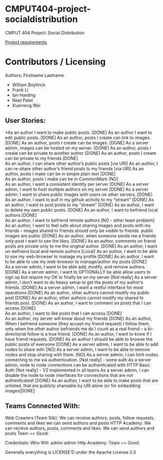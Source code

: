 CMPUT404-project-socialdistribution
===================================

CMPUT 404 Project: Social Distribution

[Project requirements](https://github.com/uofa-cmput404/project-socialdistribution/blob/master/project.org) 

Contributors / Licensing
========================

Authors:
Firstname Lastname    
* William Boytinck
* Frank Li
* Ian Harding
* Neel Patel
* Xuemeng Wei
  
User Stories:
--------------------------------------------------------------------------------
*As an author I want to make public posts.                               [DONE]
As an author I want to edit public posts. 														  [DONE]
As an author, posts I create can link to images.											  [DONE]
As an author, posts I create can be images.														  [DONE]
As a server admin, images can be hosted on my server.									  [DONE]
As an author, posts I create can be private to another author					  [DONE]
As an author, posts I create can be private to my friends								[DONE]																
As an author, I can share other author’s public posts									 [via URI]
As an author, I can re-share other author’s friend posts to my friends [via URI]
As an author, posts I make can be in simple plain text								 [DONE]																													
As an author, posts I make can be in CommonMark												 [NO]																									
As an author, I want a consistent identity per server									             [DONE]
As a server admin, I want to host multiple authors on my server				             [DONE]
As a server admin, I want to share public images with users on other servers.	     [DONE]
As an author, I want to pull in my github activity to my “stream”							     [DONE]
As an author, I want to post posts to my “stream”															     [DONE]
As an author, I want to delete my own public posts.						 								     [DONE]
As an author, I want to befriend local authors																     [DONE]																								
As an author, I want to befriend remote authors																     [NO - other team problem]
As an author, I want to feel safe about sharing images and posts with my friends – images shared to friends should only be visible to friends. public images are public						                                       [DONE]
As an author, when someone sends me a friends only-post I want to see the likes.   [DONE]
As an author, comments on friend posts are private only to me the original author. [DONE]
As an author, I want un-befriend local and remote authors													 [Local]
As an author, I want to be able to use my web-browser to manage my profile				 [DONE]
As an author, I want to be able to use my web-browser to manage/author my posts		 [DONE]																		    
As a server admin, I want to be able add, modify, and remove authors.							 [DONE]
As a server admin, I want to OPTIONALLY be able allow users to sign up but require my OK to finally be on my server	[Not really] 
As a server admin, I don’t want to do heavy setup to get the posts of my author’s friends.													[DONE]
As a server admin, I want a restful interface for most operations								   [DONE]
As an author, other authors cannot modify my public post											     [DONE]
As an author, other authors cannot modify my shared to friends post.							 [DONE]
As an author, I want to comment on posts that I can access												 [DONE]																					
As an author, I want to like posts that I can access															 [DONE]									
As an author, my server will know about my friends																 [DONE]
As an author, When I befriend someone (they accept my friend request) I follow them, only when the other author befriends me do I count as a real friend – a bi-directional follow is a true friend.		                [DONE]
As an author, I want to know if I have friend requests.													      [DONE]
As an author I should be able to browse the public posts of everyone						      [DONE]
As a server admin, I want to be able to add nodes to share with									      [NO]
As a server admin, I want to be able to remove nodes and stop sharing with them.      [NO]
As a server admin, I can limit nodes connecting to me via authentication.				      [Not really] - some auth
As a server admin, node to node connections can be authenticated with HTTP Basic Auth [Not really] - 1/2 implemented in all teams
As a server admin, I can disable the node to node interfaces for connections that are not authenticated! [DONE]
As an author, I want to be able to make posts that are unlisted, that are publicly shareable by URI alone (or for embedding images[DONE]

Teams Connected With:
--------------------------------------------------------------------------------
Web Crawlers (Team Silk): We can receive authors, posts, follow requests, comments and likes we can send authors and posts
HTTP Academy: We can recieve authors, posts, comments and likes. We can send authors and posts
Team == Good: 

Credentials:
Who Will: admin admin
Http Academy:
Team == Good: 


Generally everything is LICENSE'D under the Apache License 2.0
